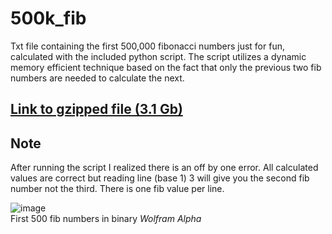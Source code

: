 # 500k_fib
Txt file containing the first 500,000 fibonacci numbers just for fun, calculated with the included python script. The script utilizes a dynamic memory efficient technique based on the fact that only the previous two fib numbers are needed to calculate the next.

## [Link to gzipped file (3.1 Gb)](https://drive.google.com/open?id=1al-DMnmBIBCEGjCQi93957fWywXw2Ty3)

## Note
After running the script I realized there is an off by one error. All calculated values are correct but reading line (base 1) 3 will give you the second fib number not the third. There is one fib value per line.

![image](https://user-images.githubusercontent.com/45807040/68999665-4175c380-0889-11ea-8a2e-c2568e39ffdc.png)  
First 500 fib numbers in binary *Wolfram Alpha*
